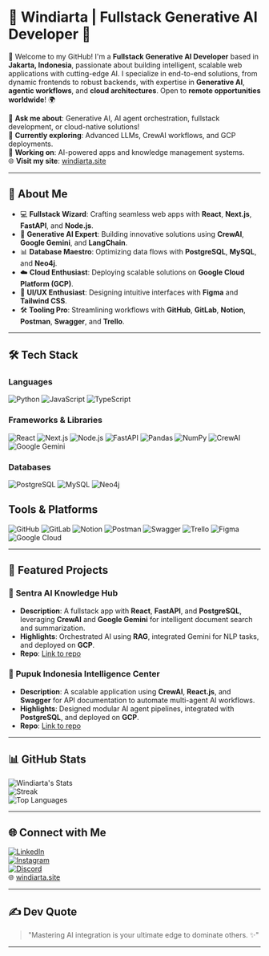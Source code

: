 # 🚀 Windiarta | Fullstack Generative AI Developer 🌟

👋 Welcome to my GitHub! I'm a **Fullstack Generative AI Developer** based in **Jakarta, Indonesia**, passionate about building intelligent, scalable web applications with cutting-edge AI. I specialize in end-to-end solutions, from dynamic frontends to robust backends, with expertise in **Generative AI**, **agentic workflows**, and **cloud architectures**. Open to **remote opportunities worldwide**! 🌍

💬 **Ask me about**: Generative AI, AI agent orchestration, fullstack development, or cloud-native solutions!  
🌱 **Currently exploring**: Advanced LLMs, CrewAI workflows, and GCP deployments.  
🔭 **Working on**: AI-powered apps and knowledge management systems.  
🌐 **Visit my site**: [windiarta.site](https://windiarta.site)  

---

## 🌟 About Me

- 💻 **Fullstack Wizard**: Crafting seamless web apps with **React**, **Next.js**, **FastAPI**, and **Node.js**.  
- 🧠 **Generative AI Expert**: Building innovative solutions using **CrewAI**, **Google Gemini**, and **LangChain**.  
- 📊 **Database Maestro**: Optimizing data flows with **PostgreSQL**, **MySQL**, and **Neo4j**.  
- ☁️ **Cloud Enthusiast**: Deploying scalable solutions on **Google Cloud Platform (GCP)**.  
- 🎨 **UI/UX Enthusiast**: Designing intuitive interfaces with **Figma** and **Tailwind CSS**.  
- 🛠️ **Tooling Pro**: Streamlining workflows with **GitHub**, **GitLab**, **Notion**, **Postman**, **Swagger**, and **Trello**.  

---

## 🛠️ Tech Stack

### Languages
![Python](https://img.shields.io/badge/python-3670A0?style=for-the-badge&logo=python&logoColor=ffdd54) ![JavaScript](https://img.shields.io/badge/javascript-%23323330.svg?style=for-the-badge&logo=javascript&logoColor=%23F7DF1E) ![TypeScript](https://img.shields.io/badge/typescript-%23007ACC.svg?style-for-the-badge&logo=typescript&logoColor=white)

### Frameworks & Libraries
![React](https://img.shields.io/badge/react-%2320232a.svg?style-for-the-badge&logo=react&logoColor=%2361DAFB) ![Next.js](https://img.shields.io/badge/Next-black?style-for-the-badge&logo=next.js&logoColor=white) ![Node.js](https://img.shields.io/badge/node.js-6DA55F?style-for-the-badge&logo=node.js&logoColor=white) ![FastAPI](https://img.shields.io/badge/FastAPI-005571?style-for-the-badge&logo=fastapi) ![Pandas](https://img.shields.io/badge/pandas-%23150458.svg?style-for-the-badge&logo=pandas&logoColor=white) ![NumPy](https://img.shields.io/badge/numpy-%23013243.svg?style-for-the-badge&logo=numpy&logoColor=white) ![CrewAI](https://img.shields.io/badge/CrewAI-00C4B4?style-for-the-badge&logo=python&logoColor=white) ![Google Gemini](https://img.shields.io/badge/Google%20Gemini-4285F4?style-for-the-badge&logo=google&logoColor=white)

### Databases
![PostgreSQL](https://img.shields.io/badge/postgres-%23316192.svg?style-for-the-badge&logo=postgresql&logoColor=white) ![MySQL](https://img.shields.io/badge/mysql-4479A1.svg?style-for-the-badge&logo=mysql&logoColor=white) ![Neo4j](https://img.shields.io/badge/Neo4j-008CC1?style-for-the-badge&logo=neo4j&logoColor=white)

## Tools & Platforms
![GitHub](https://img.shields.io/badge/github-%23121011.svg?style-for-the-badge&logo=github&logoColor=white) ![GitLab](https://img.shields.io/badge/gitlab-%23181717.svg?style-for-the-badge&logo=gitlab&logoColor=white) ![Notion](https://img.shields.io/badge/Notion-000000?style-for-the-badge&logo=notion&logoColor=white) ![Postman](https://img.shields.io/badge/Postman-FF6C37?style-for-the-badge&logo=postman&logoColor=white) ![Swagger](https://img.shields.io/badge/-Swagger-%23Clojure?style-for-the-badge&logo=swagger&logoColor=white) ![Trello](https://img.shields.io/badge/Trello-%23026AA7.svg?style-for-the-badge&logo=Trello&logoColor=white) ![Figma](https://img.shields.io/badge/figma-%23F24E1E.svg?style-for-the-badge&logo=figma&logoColor=white) ![Google Cloud](https://img.shields.io/badge/Google%20Cloud-4285F4?style-for-the-badge&logo=google-cloud&logoColor=white)

---

## 🚀 Featured Projects

### 🧠 **Sentra AI Knowledge Hub**  
- **Description**: A fullstack app with **React**, **FastAPI**, and **PostgreSQL**, leveraging **CrewAI** and **Google Gemini** for intelligent document search and summarization.  
- **Highlights**: Orchestrated AI using **RAG**, integrated Gemini for NLP tasks, and deployed on **GCP**.  
- **Repo**: [Link to repo](#)  

### 🤖 **Pupuk Indonesia Intelligence Center**  
- **Description**: A scalable application using **CrewAI**, **React.js**, and **Swagger** for API documentation to automate multi-agent AI workflows.  
- **Highlights**: Designed modular AI agent pipelines, integrated with **PostgreSQL**, and deployed on **GCP**.  
- **Repo**: [Link to repo](#)  

---

## 📊 GitHub Stats

![Windiarta's Stats](https://github-readme-stats.vercel.app/api?username=Windiarta&theme=radical&hide_border=true&include_all_commits=true&count_private=false)  
![Streak](https://github-readme-streak-stats.herokuapp.com/?user=Windiarta&theme=radical&hide_border=true)  
![Top Languages](https://github-readme-stats.vercel.app/api/top-langs/?username=Windiarta&theme=radical&hide_border=true&include_all_commits=true&count_private=false&layout=compact)

---

## 🌐 Connect with Me

[![LinkedIn](https://img.shields.io/badge/LinkedIn-%230077B5.svg?logo=linkedin&logoColor=white)](https://linkedin.com/in/windiarta)  
[![Instagram](https://img.shields.io/badge/Instagram-%23E4405F.svg?logo=Instagram&logoColor=white)](https://instagram.com/windiartaaa)  
[![Discord](https://img.shields.io/badge/Discord-%237289DA.svg?logo=discord&logoColor=white)](https://discord.gg/Windiarta)  
🌐 [windiarta.site](https://windiarta.site)  

---

## ✍️ Dev Quote
> "Mastering AI integration is your ultimate edge to dominate others. ✨"  

---
